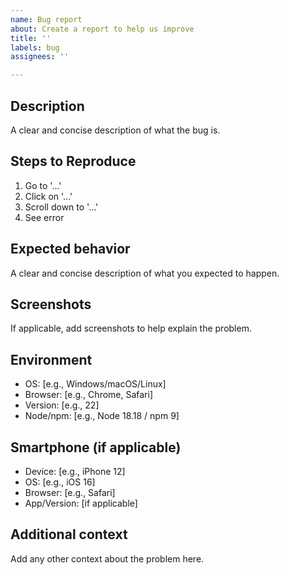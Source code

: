 ```yaml
---
name: Bug report
about: Create a report to help us improve
title: ''
labels: bug
assignees: ''

---
```


## Description
A clear and concise description of what the bug is.

## Steps to Reproduce
1. Go to '...'
2. Click on '...'
3. Scroll down to '...'
4. See error

## Expected behavior
A clear and concise description of what you expected to happen.

## Screenshots
If applicable, add screenshots to help explain the problem.

## Environment
- OS: [e.g., Windows/macOS/Linux]
- Browser: [e.g., Chrome, Safari]
- Version: [e.g., 22]
- Node/npm: [e.g., Node 18.18 / npm 9]

## Smartphone (if applicable)
- Device: [e.g., iPhone 12]
- OS: [e.g., iOS 16]
- Browser: [e.g., Safari]
- App/Version: [if applicable]

## Additional context
Add any other context about the problem here.
